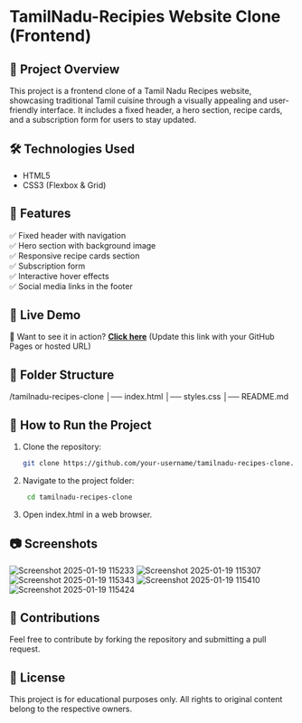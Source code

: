 # TamilNadu-Recipies Website Clone (Frontend)

## 📌 Project Overview  
This project is a frontend clone of a Tamil Nadu Recipes website, showcasing traditional Tamil cuisine through a visually appealing and user-friendly interface. It includes a fixed header, a hero section, recipe cards, and a subscription form for users to stay updated.  

## 🛠️ Technologies Used  
- HTML5  
- CSS3 (Flexbox & Grid)  

## 🎨 Features  
✅ Fixed header with navigation  
✅ Hero section with background image  
✅ Responsive recipe cards section  
✅ Subscription form  
✅ Interactive hover effects  
✅ Social media links in the footer  

## 🎯 Live Demo  

🚀 Want to see it in action? **[Click here](#)** (Update this link with your GitHub Pages or hosted URL)  

## 📂 Folder Structure  
/tamilnadu-recipes-clone │── index.html │── styles.css │── README.md 

## 🚀 How to Run the Project  
1. Clone the repository:
    ```bash
   git clone https://github.com/your-username/tamilnadu-recipes-clone.git
   ```
2. Navigate to the project folder:
   ```bash
    cd tamilnadu-recipes-clone
    ```
3. Open index.html in a web browser.

## 📷 Screenshots
![Screenshot 2025-01-19 115233](https://github.com/user-attachments/assets/18fdfef0-afbe-48c4-b184-1bbbcf951a5f)
![Screenshot 2025-01-19 115307](https://github.com/user-attachments/assets/1b19b4c8-1b7b-4f1c-8862-29889895d559)
![Screenshot 2025-01-19 115343](https://github.com/user-attachments/assets/395b27a0-29fa-42cc-84a2-9d060839d2e9)
![Screenshot 2025-01-19 115410](https://github.com/user-attachments/assets/e59660be-8fae-413d-9e4c-820f76216489)
![Screenshot 2025-01-19 115424](https://github.com/user-attachments/assets/27271f8b-62f9-4c28-931a-cbee430af6d3)

## 📢 Contributions
Feel free to contribute by forking the repository and submitting a pull request.

## 📜 License
This project is for educational purposes only. All rights to original content belong to the respective owners.
